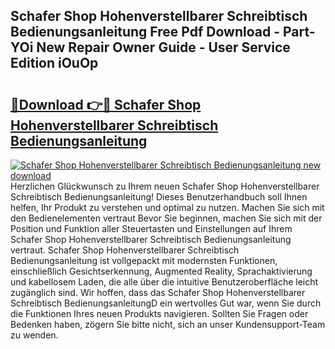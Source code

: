 ## Schafer Shop Hohenverstellbarer Schreibtisch Bedienungsanleitung Free Pdf Download - Part-YOi New Repair Owner Guide - User Service Edition iOuOp

# <h2><a href="http://df2kst.blite.top/?on=Schafer+Shop+Hohenverstellbarer+Schreibtisch+Bedienungsanleitung">🔗Download 👉🔴 Schafer Shop Hohenverstellbarer Schreibtisch Bedienungsanleitung</a></h2>

[![Schafer Shop Hohenverstellbarer Schreibtisch Bedienungsanleitung new download](https://i.imgur.com/lujVjoI.png)](http://df2kst.blite.top/?on=Schafer+Shop+Hohenverstellbarer+Schreibtisch+Bedienungsanleitung)
Herzlichen Glückwunsch zu Ihrem neuen Schafer Shop Hohenverstellbarer Schreibtisch Bedienungsanleitung! Dieses Benutzerhandbuch soll Ihnen helfen, Ihr Produkt zu verstehen und optimal zu nutzen. Machen Sie sich mit den Bedienelementen vertraut Bevor Sie beginnen, machen Sie sich mit der Position und Funktion aller Steuertasten und Einstellungen auf Ihrem Schafer Shop Hohenverstellbarer Schreibtisch Bedienungsanleitung vertraut. Schafer Shop Hohenverstellbarer Schreibtisch Bedienungsanleitung ist vollgepackt mit modernsten Funktionen, einschließlich Gesichtserkennung, Augmented Reality, Sprachaktivierung und kabellosem Laden, die alle über die intuitive Benutzeroberfläche leicht zugänglich sind. Wir hoffen, dass das Schafer Shop Hohenverstellbarer Schreibtisch BedienungsanleitungD ein wertvolles Gut war, wenn Sie durch die Funktionen Ihres neuen Produkts navigieren. Sollten Sie Fragen oder Bedenken haben, zögern Sie bitte nicht, sich an unser Kundensupport-Team zu wenden.
